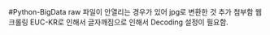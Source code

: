 #Python-BigData
raw 파일이 안열리는 경우가 있어 jpg로 변환한 것 추가 첨부함
웹크롤링 EUC-KR로 인해서 글자깨짐으로 인해서 Decoding 설정이 필요함.
